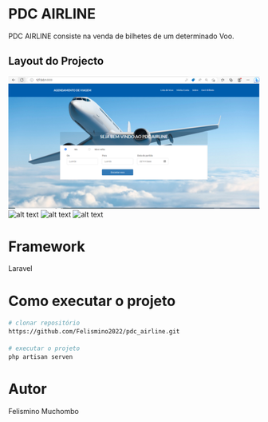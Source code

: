 # PDC AIRLINE

PDC AIRLINE consiste na venda de bilhetes de um determinado Voo.

## Layout do Projecto

![alt text](public/img/img1.png)
![alt text](/img2.PNG)
![alt text](screens/img3.PNG)
![alt text](screens/img4.PNG)


# Framework
Laravel

# Como executar o projeto

```bash
# clonar repositório
https://github.com/Felismino2022/pdc_airline.git

# executar o projeto
php artisan serven
```


# Autor

Felismino Muchombo
